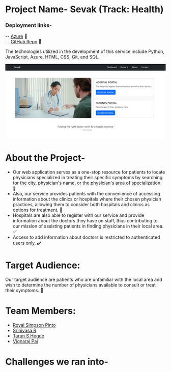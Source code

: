 # Project Name- Sevak (Track: Health)

### Deployment links- 
-- [Azure](https://sevak.azurewebsites.net/) :link: </br>
-- [GitHub Repo](https://github.com/royalpinto007/Sevak) :link: </br>  

The technologies utilized in the development of this service include Python, JavaScript, Azure, HTML, CSS, Git, and SQL.

![Sevak](Sevak.png)

# About the Project-
- Our web application serves as a one-stop resource for patients to locate physicians specialized in treating their specific symptoms by searching for the city, physician's name, or the physician's area of specialization. :raised_back_of_hand: <br/>
- Also, our service provides patients with the convenience of accessing information about the clinics or hospitals where their chosen physician practices, allowing them to consider both hospitals and clinics as options for treatment. :hospital: </br>
- Hospitals are also able to register with our service and provide information about the doctors they have on staff, thus contributing to our mission of assisting patients in finding physicians in their local area. :white_check_mark:</br>
- Access to add information about doctors is restricted to authenticated users only. :heavy_check_mark:</br> 

# Target Audience:
Our target audience are patients who are unfamiliar with the local area and wish to determine the number of physicians available to consult or treat their symptoms. :pushpin:

# Team Members: 
- [Royal Simpson Pinto](https://github.com/royalpinto007) <br/>
- [Srinivasa R](https://github.com/Wolfram70) <br/>
- [Tarun S Hegde](https://github.com/tarun-hegde) <br/>
- [Vignaraj Pai](https://github.com/Vignaraj-pai)<br/>

# Challenges we ran into-
